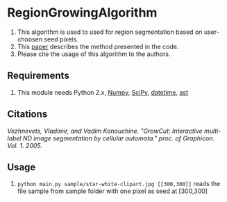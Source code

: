 # RegionGrowingAlgorithm

1. This algorithm is used to used for region segmentation based on user-choosen seed pixels.
2. This [paper](http://citeseerx.ist.psu.edu/viewdoc/download?doi=10.1.1.59.8092&rep=rep1&type=pdf) describes the method presented in the code.
3. Please cite the usage of this algorithm to the authors.

## Requirements

1. This module needs Python 2.x, [Numpy](http://www.scipy.org/scipylib/download.html), [SciPy](http://www.scipy.org/scipylib/download.html), [datetime](https://docs.python.org/2/library/datetime.html), [ast](https://docs.python.org/2/library/ast.html)

## Citations

*Vezhnevets, Vladimir, and Vadim Konouchine. "GrowCut: Interactive multi-label ND image segmentation by cellular automata." proc. of Graphicon. Vol. 1. 2005.* 

## Usage


1. `python main.py sample/star-white-clipart.jpg [[300,300]]` reads the file sample from sample folder with one pixel as seed at [300,300]
